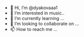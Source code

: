 - 👋 Hi, I’m @dyakovaaa1
- 👀 I’m interested in music..
- 🌱 I’m currently learning ...
- 💞️ I’m looking to collaborate on ...
- 📫 How to reach me ...

<!---
dyakovaaa1/dyakovaaa1 is a ✨ special ✨ repository because its `README.md` (this file) appears on your GitHub profile.
You can click the Preview link to take a look at your changes.
--->
